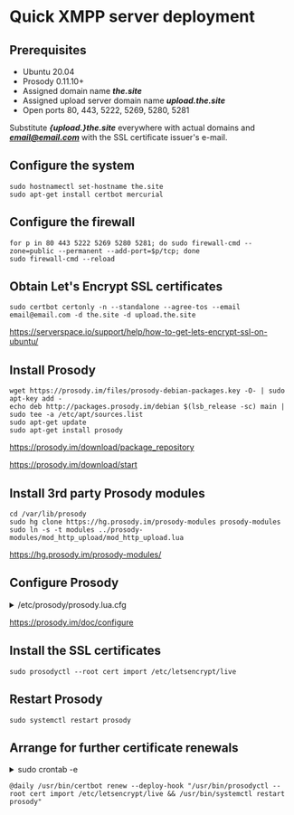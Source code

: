 # Quick XMPP server deployment



## Prerequisites

- Ubuntu 20.04
- Prosody 0.11.10+
- Assigned domain name ***the.site***
- Assigned upload server domain name ***upload.the.site***
- Open ports 80, 443, 5222, 5269, 5280, 5281



Substitute ***{upload.}the.site*** everywhere with actual domains and ***email@email.com*** with the SSL certificate issuer's e-mail.


## Configure the system

```
sudo hostnamectl set-hostname the.site
sudo apt-get install certbot mercurial
```



## Configure the firewall

```
for p in 80 443 5222 5269 5280 5281; do sudo firewall-cmd --zone=public --permanent --add-port=$p/tcp; done
sudo firewall-cmd --reload
```



## Obtain Let's Encrypt SSL certificates

```
sudo certbot certonly -n --standalone --agree-tos --email email@email.com -d the.site -d upload.the.site
```

https://serverspace.io/support/help/how-to-get-lets-encrypt-ssl-on-ubuntu/



## Install Prosody

```
wget https://prosody.im/files/prosody-debian-packages.key -O- | sudo apt-key add -
echo deb http://packages.prosody.im/debian $(lsb_release -sc) main | sudo tee -a /etc/apt/sources.list
sudo apt-get update
sudo apt-get install prosody
```

https://prosody.im/download/package_repository

https://prosody.im/download/start



## Install 3rd party Prosody modules

```
cd /var/lib/prosody
sudo hg clone https://hg.prosody.im/prosody-modules prosody-modules
sudo ln -s -t modules ../prosody-modules/mod_http_upload/mod_http_upload.lua
```

https://hg.prosody.im/prosody-modules/



## Configure Prosody

<details>
<summary>/etc/prosody/prosody.lua.cfg</summary>



```
log = "/var/log/prosody/prosody.log"
pidfile = "/var/run/prosody/prosody.pid"
plugin_paths = {"/var/lib/prosody/modules"}
https_certificate="certs/upload.the.site.crt"

modules_enabled = {
  "tls";
  "disco";
  "saslauth";
  "ping";
  "uptime";
  "lastactivity";
  "mam";
  "carbons";
  "http_files";
}

VirtualHost "the.site" --< Substitute the.site with actual domain
enabled = true
default_storage = "internal"
default_archive_policy = true
http_files_dir = "/var/www"
http_dir_listing = false
archive_expires_after = "1m"
authentication = "internal_hashed"
disco_items = {{"upload.the.site"}} --< Substitute upload.the.site with actual upload server domain
ssl = {
  key = "certs/the.site.key"; --< Substitute the.site with actual domain
  certificate = "certs/the.site.crt"; --< Substitute the.site with actual domain
}

Component "upload.the.site" "http_upload" --< Substitute upload.the.site with actual upload server domain
```
</details>

https://prosody.im/doc/configure



## Install the SSL certificates

```
sudo prosodyctl --root cert import /etc/letsencrypt/live
```



## Restart Prosody

```
sudo systemctl restart prosody
```



## Arrange for further certificate renewals

<details>
<summary>sudo crontab -e</details>

```
@daily /usr/bin/certbot renew --deploy-hook "/usr/bin/prosodyctl --root cert import /etc/letsencrypt/live && /usr/bin/systemctl restart prosody"
```
</details>
